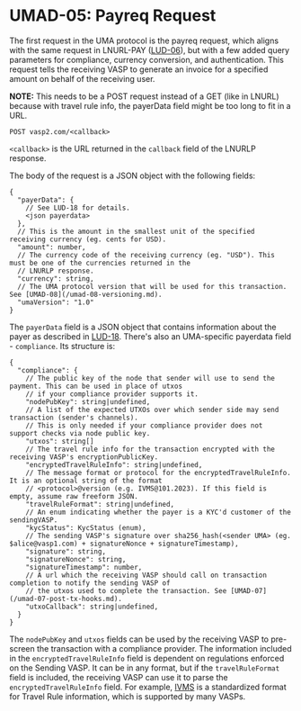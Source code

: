 # UMAD-05: Payreq Request

The first request in the UMA protocol is the payreq request, which aligns with the same request in LNURL-PAY
([LUD-06](https://github.com/lnurl/luds/blob/luds/06.md)), but with a few added query parameters for compliance,
currency conversion, and authentication. This request tells the receiving VASP to generate an invoice for a specified
amount on behalf of the receiving user.

**NOTE:** This needs to be a POST request instead of a GET (like in LNURL) because with travel rule info, the
payerData field might be too long to fit in a URL.

```http
POST vasp2.com/<callback>
```

`<callback>` is the URL returned in the `callback` field of the LNURLP response.

The body of the request is a JSON object with the following fields:

```raw
{
  "payerData": {
    // See LUD-18 for details.
    <json payerdata>
  },
  // This is the amount in the smallest unit of the specified receiving currency (eg. cents for USD).
  "amount": number,
  // The currency code of the receiving currency (eg. "USD"). This must be one of the currencies returned in the
  // LNURLP response.
  "currency": string,
  // The UMA protocol version that will be used for this transaction. See [UMAD-08](/umad-08-versioning.md).
  "umaVersion": "1.0"
}
```

The `payerData` field is a JSON object that contains information about the payer as described in
[LUD-18](https://github.com/lnurl/luds/blob/luds/18.md). There's also an UMA-specific payerdata field - `compliance`.
Its structure is:

```raw
{
  "compliance": {
    // The public key of the node that sender will use to send the payment. This can be used in place of utxos
    // if your compliance provider supports it.
    "nodePubKey": string|undefined,
    // A list of the expected UTXOs over which sender side may send transaction (sender's channels).
    // This is only needed if your compliance provider does not support checks via node public key.
    "utxos": string[]
    // The travel rule info for the transaction encrypted with the receiving VASP's encryptionPublicKey.
    "encryptedTravelRuleInfo": string|undefined,
    // The message format or protocol for the encryptedTravelRuleInfo. It is an optional string of the format
    // <protocol>@version (e.g. IVMS@101.2023). If this field is empty, assume raw freeform JSON.
    "travelRuleFormat": string|undefined,
    // An enum indicating whether the payer is a KYC'd customer of the sendingVASP.
    "kycStatus": KycStatus (enum),
    // The sending VASP's signature over sha256_hash(<sender UMA> (eg. $alice@vasp1.com) + signatureNonce + signatureTimestamp),
    "signature": string,
    "signatureNonce": string,
    "signatureTimestamp": number,
    // A url which the receiving VASP should call on transaction completion to notify the sending VASP of
    // the utxos used to complete the transaction. See [UMAD-07](/umad-07-post-tx-hooks.md).
    "utxoCallback": string|undefined,
  }
}
```

The `nodePubKey` and `utxos` fields can be used by the receiving VASP to pre-screen the transaction with a compliance
provider. The information included in the `encryptedTravelRuleInfo` field is dependent on regulations enforced on the
Sending VASP. It can be in any format, but if the `travelRuleFormat` field is included, the receiving VASP can use it
to parse the `encryptedTravelRuleInfo` field. For example, [IVMS](https://www.intervasp.org/#IVMS-1012023) is a
standardized format for Travel Rule information, which is supported by many VASPs.
